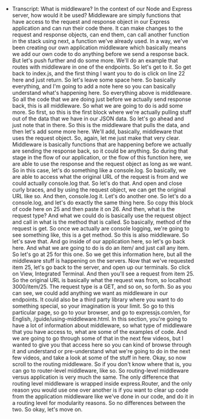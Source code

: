 - Transcript: What is middleware? In the context of our Node and Express server, how would it be used? Middleware are simply functions that have access to the request and response object in our Express application and can run their code there. It can make changes to the request and response objects, can end them, can call another function in the stack using next, a function we've already used. In a way, we've been creating our own application middleware which basically means we add our own code to do anything before we send a response back. But let's push further and do some more. We'll do an example that routes with middleware in one of the endpoints. So let's get to it. So get back to index.js, and the first thing I want you to do is click on line 22 here and just return. So let's leave some space here. So basically everything, and I'm going to add a note here so you can basically understand what's happening here. So everything above is middleware. So all the code that we are doing just before we actually send response back, this is all middleware. So what we are going to do is add some more. So first, so this is the first block where we're actually pulling stuff out of the data that we have in our JSON data. So let's go ahead and just note that in there. So this is the middleware that pulls the data, and then let's add some more here. We'll add, basically, middleware that uses the request object. So, again, let me just make that very clear. Middleware is basically functions that are happening before we actually are sending the response back, so it could be anything. So during that stage in the flow of our application, or the flow of this function here, we are able to use the response and the request object as long as we want. So in this case, let's do something like a console.log. So basically, we are able to access what the original URL of the request is from and we could actually console.log that. So let's do that. And open and close curly braces, and by using the request object, we can get the original URL like so. And then, console.log it. Let's do another one. So let's do a console.log, and let's do exactly the same thing here. So copy this block of code here on 25 and then paste it on 26. And then, what is the request type? And what we could do is basically use the request object and call in what is the method that is called. So basically, method of the request is get. So once we actually are console logging, we're going to see something like, this is a get method. So this is also middleware. So let's save that. And go inside of our application here, so let's go back here. And what we are going to do is do an item/ and just call any item. So let's go at 25 for this one. So we get this information here, but all the middleware stuff is happening on the servers. Now that we've requested item 25, let's go back to the server, and open up our terminals. So click on View, Integrated Terminal. And then you'll see a request from item 25. So the original URL is basically what the request was from, so localhost 3000/item/25. The request type is a GET, and so on, so forth. So as you can see, we could add anything we want as middleware in our endpoints. It could also be a third party library where you want to do something special, so your imagination is your limit. So go to this particular page, so go to your browser, and go to expressjs.com/en, for English, /guide/using-middleware.html. In this section, you're going to have a lot of information about middleware, so what type of middleware that you have access to, what are some of the examples of code. And we are going to go through some of that in the next few videos, but I wanted to give you that access here so you can kind of browse through it and understand or pre-understand what we're going to do in the next few videos, and take a look at some of the stuff in here. Okay, so now scroll to the routing middleware. So if you don't know where that is, you can go to router-level middleware, like so. So routing-level middleware versus application is very much the same. The only difference that routing level middleware is wrapped inside express.Router, and the only reason you would use one over another is if you want to clear up code from the application middleware like we've done in our code, and do it in a routing level for modularity reasons. So no differences between the two. So okay, let's move on.
